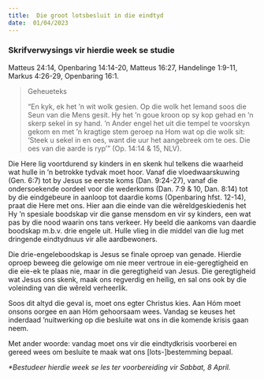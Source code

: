 ```yaml
---
title:  Die groot lotsbesluit in die eindtyd
date:  01/04/2023
---
```


### Skrifverwysings vir hierdie week se studie
Matteus 24:14, Openbaring 14:14-20, Matteus 16:27, Handelinge 1:9-11, Markus 4:26-29, Openbaring 16:1.

> <p>Geheueteks</p>
> “En kyk, ek het ’n wit wolk gesien. Op die wolk het Iemand soos die Seun van die Mens gesit. Hy het ’n goue kroon op sy kop gehad en ’n skerp sekel in sy hand. ’n Ander engel het uit die tempel te voorskyn gekom en met ’n kragtige stem geroep na Hom wat op die wolk sit: ‘Steek u sekel in en oes, want die uur het aangebreek om te oes. Die oes van die aarde is ryp’” (Op. 14:14 & 15, NLV).

Die Here lig voortdurend sy kinders in en skenk hul telkens die waarheid wat hulle in ’n betrokke tydvak moet hoor. Vanaf die vloedwaarskuwing (Gen. 6:7) tot by Jesus se eerste koms (Dan. 9:24-27), vanaf die ondersoekende oordeel voor die wederkoms (Dan. 7:9 & 10, Dan. 8:14) tot by die eindgebeure in aanloop tot daardie koms (Openbaring hfst. 12-14), praat die Here met ons. Hier aan die einde van die wêreldgeskiedenis het Hy ’n spesiale boodskap vir die ganse mensdom en vir sy kinders, een wat pas by die nood waarin ons tans verkeer. Hy beeld die aankoms van daardie boodskap m.b.v. drie engele uit. Hulle vlieg in die middel van die lug met dringende eindtydnuus vir alle aardbewoners.

Die drie-engeleboodskap is Jesus se finale oproep van genade. Hierdie oproep beweeg die gelowige om nie meer vertroue in eie-geregtigheid en die eie-ek te plaas nie, maar in die geregtigheid van Jesus. Die geregtigheid wat Jesus ons skenk, maak ons regverdig en heilig, en sal ons ook by die voleinding van die wêreld verheerlik.

Soos dit altyd die geval is, moet ons egter Christus kies. Aan Hóm moet onsons oorgee en aan Hóm gehoorsaam wees. Vandag se keuses het inderdaad ’nuitwerking op die besluite wat ons in die komende krisis gaan neem.

Met ander woorde: vandag moet ons vir die eindtydkrisis voorberei en gereed wees om besluite te maak wat ons [lots-]bestemming bepaal.

_*Bestudeer hierdie week se les ter voorbereiding vir Sabbat, 8 April._
